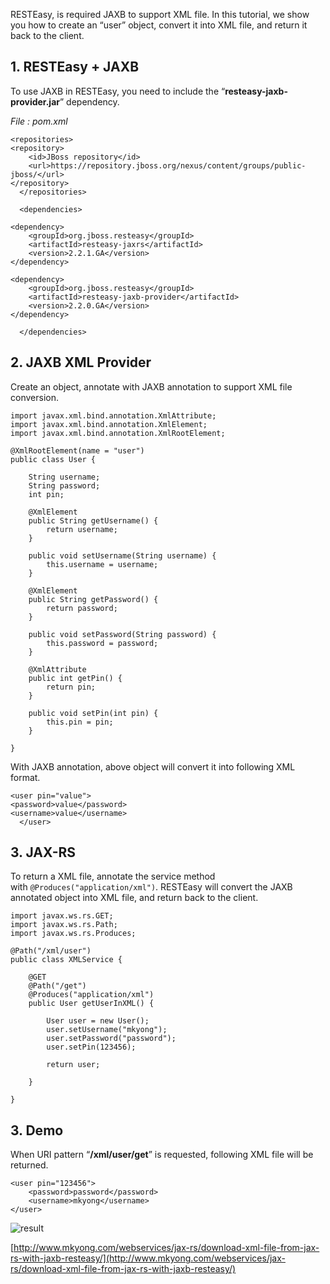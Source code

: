 RESTEasy, is required JAXB to support XML file. In this tutorial, we show you how to create an “user” object, convert it into XML file, and return it back to the client.

## 1\. RESTEasy + JAXB

To use JAXB in RESTEasy, you need to include the “**resteasy-jaxb-provider.jar**” dependency.

_File : pom.xml_

    <repositories>
    <repository>
    	<id>JBoss repository</id>
    	<url>https://repository.jboss.org/nexus/content/groups/public-jboss/</url>
    </repository>
      </repositories>

      <dependencies>

    <dependency>
    	<groupId>org.jboss.resteasy</groupId>
    	<artifactId>resteasy-jaxrs</artifactId>
    	<version>2.2.1.GA</version>
    </dependency>

    <dependency>
    	<groupId>org.jboss.resteasy</groupId>
    	<artifactId>resteasy-jaxb-provider</artifactId>
    	<version>2.2.0.GA</version>
    </dependency>

      </dependencies>

## 2\. JAXB XML Provider

Create an object, annotate with JAXB annotation to support XML file conversion.

    import javax.xml.bind.annotation.XmlAttribute;
    import javax.xml.bind.annotation.XmlElement;
    import javax.xml.bind.annotation.XmlRootElement;

    @XmlRootElement(name = "user")
    public class User {

    	String username;
    	String password;
    	int pin;

    	@XmlElement
    	public String getUsername() {
    		return username;
    	}

    	public void setUsername(String username) {
    		this.username = username;
    	}

    	@XmlElement
    	public String getPassword() {
    		return password;
    	}

    	public void setPassword(String password) {
    		this.password = password;
    	}

    	@XmlAttribute
    	public int getPin() {
    		return pin;
    	}

    	public void setPin(int pin) {
    		this.pin = pin;
    	}

    }

With JAXB annotation, above object will convert it into following XML format.

    <user pin="value">
    <password>value</password>
    <username>value</username>
      </user>

## 3\. JAX-RS

To return a XML file, annotate the service method with `@Produces("application/xml")`. RESTEasy will convert the JAXB annotated object into XML file, and return back to the client.

    import javax.ws.rs.GET;
    import javax.ws.rs.Path;
    import javax.ws.rs.Produces;

    @Path("/xml/user")
    public class XMLService {

    	@GET
    	@Path("/get")
    	@Produces("application/xml")
    	public User getUserInXML() {

    		User user = new User();
    		user.setUsername("mkyong");
    		user.setPassword("password");
    		user.setPin(123456);

    		return user;

    	}

    }

## 3\. Demo

When URI pattern “**/xml/user/get**” is requested, following XML file will be returned.

    <user pin="123456">
    	<password>password</password>
    	<username>mkyong</username>
    </user>

![result](http://www.mkyong.com/wp-content/uploads/2011/07/jaxb-xml-provider-resteasy.png)

[http://www.mkyong.com/webservices/jax-rs/download-xml-file-from-jax-rs-with-jaxb-resteasy/](http://www.mkyong.com/webservices/jax-rs/download-xml-file-from-jax-rs-with-jaxb-resteasy/)
